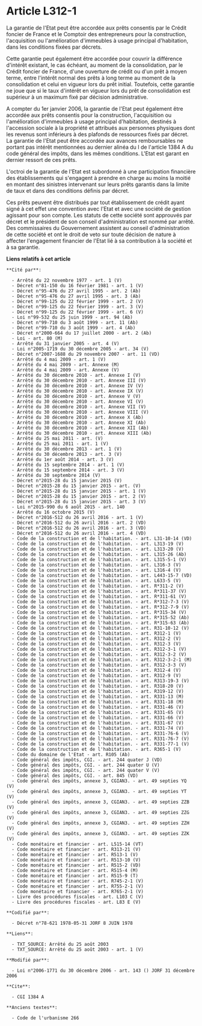 # Article L312-1

La garantie de l'Etat peut être accordée aux prêts consentis par le Crédit foncier de France et le Comptoir des entrepreneurs
pour la construction, l'acquisition ou l'amélioration d'immeubles à usage principal d'habitation, dans les conditions fixées
par décrets.

Cette garantie peut également être accordée pour couvrir la différence d'intérêt existant, le cas échéant, au moment de la
consolidation, par le Crédit foncier de France, d'une ouverture de crédit ou d'un prêt à moyen terme, entre l'intérêt normal
des prêts à long terme au moment de la consolidation et celui en vigueur lors du prêt initial. Toutefois, cette garantie ne
joue que si le taux d'intérêt en vigueur lors du prêt de consolidation est supérieur à un maximum fixé par décision
administrative.

A compter du 1er janvier 2006, la garantie de l'Etat peut également être accordée aux prêts consentis pour la construction,
l'acquisition ou l'amélioration d'immeubles à usage principal d'habitation, destinés à l'accession sociale à la propriété et
attribués aux personnes physiques dont les revenus sont inférieurs à des plafonds de ressources fixés par décret. La garantie
de l'Etat peut être accordée aux avances remboursables ne portant pas intérêt mentionnées au dernier alinéa du I de l'article
1384 A du code général des impôts, dans les mêmes conditions. L'Etat est garant en dernier ressort de ces prêts.

L'octroi de la garantie de l'Etat est subordonné à une participation financière des établissements qui s'engagent à prendre
en charge au moins la moitié en montant des sinistres intervenant sur leurs prêts garantis dans la limite de taux et dans des
conditions définis par décret.

Ces prêts peuvent être distribués par tout établissement de crédit ayant signé à cet effet une convention avec l'Etat et avec
une société de gestion agissant pour son compte. Les statuts de cette société sont approuvés par décret et le président de
son conseil d'administration est nommé par arrêté. Des commissaires du Gouvernement assistent au conseil d'administration de
cette société et ont le droit de veto sur toute décision de nature à affecter l'engagement financier de l'Etat lié à sa
contribution à la société et à sa garantie.

**Liens relatifs à cet article**

	**Cité par**:

	  - Arrêté du 22 novembre 1977 - art. 1 (V)
	  - Décret n°81-150 du 16 février 1981 - art. 1 (V)
	  - Décret n°95-476 du 27 avril 1995 - art. 2 (Ab)
	  - Décret n°95-476 du 27 avril 1995 - art. 3 (Ab)
	  - Décret n°99-125 du 22 février 1999 - art. 2 (V)
	  - Décret n°99-125 du 22 février 1999 - art. 3 (V)
	  - Décret n°99-125 du 22 février 1999 - art. 6 (V)
	  - Loi n°99-532 du 25 juin 1999 - art. 94 (Ab)
	  - Décret n°99-710 du 3 août 1999 - art. 11 (Ab)
	  - Décret n°99-710 du 3 août 1999 - art. 4 (Ab)
	  - Décret n°2000-664 du 17 juillet 2000 - art. 2 (Ab)
	  - Loi - art. 80 (M)
	  - Arrêté du 31 janvier 2005 - art. 4 (V)
	  - Loi n°2005-1719 du 30 décembre 2005 - art. 34 (V)
	  - Décret n°2007-1688 du 29 novembre 2007 - art. 11 (VD)
	  - Arrêté du 4 mai 2009 - art. 1 (V)
	  - Arrêté du 4 mai 2009 - art. Annexe (M)
	  - Arrêté du 4 mai 2009 - art. Annexe (V)
	  - Arrêté du 30 décembre 2010 - art. Annexe I (V)
	  - Arrêté du 30 décembre 2010 - art. Annexe III (V)
	  - Arrêté du 30 décembre 2010 - art. Annexe IV (V)
	  - Arrêté du 30 décembre 2010 - art. Annexe IX (V)
	  - Arrêté du 30 décembre 2010 - art. Annexe V (V)
	  - Arrêté du 30 décembre 2010 - art. Annexe VI (V)
	  - Arrêté du 30 décembre 2010 - art. Annexe VII (V)
	  - Arrêté du 30 décembre 2010 - art. Annexe VIII (V)
	  - Arrêté du 30 décembre 2010 - art. Annexe X (Ab)
	  - Arrêté du 30 décembre 2010 - art. Annexe XI (Ab)
	  - Arrêté du 30 décembre 2010 - art. Annexe XII (Ab)
	  - Arrêté du 30 décembre 2010 - art. Annexe XIII (Ab)
	  - Arrêté du 25 mai 2011 - art. (V)
	  - Arrêté du 25 mai 2011 - art. 1 (V)
	  - Arrêté du 30 décembre 2013 - art. 1 (V)
	  - Arrêté du 30 décembre 2013 - art. 3 (V)
	  - Arrêté du 1er août 2014 - art. 3 (V)
	  - Arrêté du 15 septembre 2014 - art. 1 (V)
	  - Arrêté du 15 septembre 2014 - art. 3 (V)
	  - Arrêté du 30 septembre 2014 (V)
	  - Décret n°2015-28 du 15 janvier 2015 (V)
	  - Décret n°2015-28 du 15 janvier 2015 - art. (V)
	  - Décret n°2015-28 du 15 janvier 2015 - art. 1 (V)
	  - Décret n°2015-28 du 15 janvier 2015 - art. 2 (V)
	  - Décret n°2015-28 du 15 janvier 2015 - art. 3 (V)
	  - Loi n°2015-990 du 6 août 2015 - art. 140
	  - Arrêté du 16 octobre 2015 (V)
	  - Décret n°2016-512 du 26 avril 2016 - art. 1 (V)
	  - Décret n°2016-512 du 26 avril 2016 - art. 2 (VD)
	  - Décret n°2016-512 du 26 avril 2016 - art. 3 (VD)
	  - Décret n°2016-512 du 26 avril 2016 - art. 4 (VD)
	  - Code de la construction et de l'habitation. - art. L31-10-14 (VD)
	  - Code de la construction et de l'habitation. - art. L313-19 (V)
	  - Code de la construction et de l'habitation. - art. L313-20 (V)
	  - Code de la construction et de l'habitation. - art. L315-26 (Ab)
	  - Code de la construction et de l'habitation. - art. L315-5-1 (V)
	  - Code de la construction et de l'habitation. - art. L316-3 (V)
	  - Code de la construction et de l'habitation. - art. L316-4 (V)
	  - Code de la construction et de l'habitation. - art. L443-15-7 (VD)
	  - Code de la construction et de l'habitation. - art. L633-5 (V)
	  - Code de la construction et de l'habitation. - art. R*311-2 (V)
	  - Code de la construction et de l'habitation. - art. R*311-37 (V)
	  - Code de la construction et de l'habitation. - art. R*311-61 (V)
	  - Code de la construction et de l'habitation. - art. R*312-7-3 (V)
	  - Code de la construction et de l'habitation. - art. R*312-7-9 (V)
	  - Code de la construction et de l'habitation. - art. R*315-34 (V)
	  - Code de la construction et de l'habitation. - art. R*315-52 (Ab)
	  - Code de la construction et de l'habitation. - art. R*315-63 (Ab)
	  - Code de la construction et de l'habitation. - art. R31-10-12 (V)
	  - Code de la construction et de l'habitation. - art. R312-1 (V)
	  - Code de la construction et de l'habitation. - art. R312-2 (V)
	  - Code de la construction et de l'habitation. - art. R312-3 (V)
	  - Code de la construction et de l'habitation. - art. R312-3-1 (V)
	  - Code de la construction et de l'habitation. - art. R312-3-2 (V)
	  - Code de la construction et de l'habitation. - art. R312-3-2-1 (M)
	  - Code de la construction et de l'habitation. - art. R312-3-3 (V)
	  - Code de la construction et de l'habitation. - art. R312-4 (V)
	  - Code de la construction et de l'habitation. - art. R312-9 (V)
	  - Code de la construction et de l'habitation. - art. R313-19-3 (V)
	  - Code de la construction et de l'habitation. - art. R318-20 (V)
	  - Code de la construction et de l'habitation. - art. R319-12 (V)
	  - Code de la construction et de l'habitation. - art. R331-13 (M)
	  - Code de la construction et de l'habitation. - art. R331-18 (M)
	  - Code de la construction et de l'habitation. - art. R331-46 (V)
	  - Code de la construction et de l'habitation. - art. R331-65 (V)
	  - Code de la construction et de l'habitation. - art. R331-66 (V)
	  - Code de la construction et de l'habitation. - art. R331-67 (V)
	  - Code de la construction et de l'habitation. - art. R331-74 (V)
	  - Code de la construction et de l'habitation. - art. R331-76-6 (V)
	  - Code de la construction et de l'habitation. - art. R331-76-7 (V)
	  - Code de la construction et de l'habitation. - art. R331-77-1 (V)
	  - Code de la construction et de l'habitation. - art. R365-1 (V)
	  - Code du domaine de l'Etat - art. R105 (Ab)
	  - Code général des impôts, CGI. - art. 244 quater J (VD)
	  - Code général des impôts, CGI. - art. 244 quater U (V)
	  - Code général des impôts, CGI. - art. 244 quater V (V)
	  - Code général des impôts, CGI. - art. 845 (VD)
	  - Code général des impôts, annexe 3, CGIAN3. - art. 49 septies YQ (V)
	  - Code général des impôts, annexe 3, CGIAN3. - art. 49 septies YT (V)
	  - Code général des impôts, annexe 3, CGIAN3. - art. 49 septies ZZB (V)
	  - Code général des impôts, annexe 3, CGIAN3. - art. 49 septies ZZG (V)
	  - Code général des impôts, annexe 3, CGIAN3. - art. 49 septies ZZH (V)
	  - Code général des impôts, annexe 3, CGIAN3. - art. 49 septies ZZK (V)
	  - Code monétaire et financier - art. L515-14 (VT)
	  - Code monétaire et financier - art. R313-21 (V)
	  - Code monétaire et financier - art. R513-1 (V)
	  - Code monétaire et financier - art. R513-10 (V)
	  - Code monétaire et financier - art. R515-2 (VD)
	  - Code monétaire et financier - art. R515-4 (M)
	  - Code monétaire et financier - art. R515-9 (T)
	  - Code monétaire et financier - art. R745-2-1 (V)
	  - Code monétaire et financier - art. R755-2-1 (V)
	  - Code monétaire et financier - art. R765-2-1 (V)
	  - Livre des procédures fiscales - art. L103 C (V)
	  - Livre des procédures fiscales - art. L83 E (V)

	**Codifié par**:

	  - Décret n°78-621 1978-05-31 JORF 8 JUIN 1978

	**Liens**:

	  - TXT_SOURCE: Arrêté du 25 août 2003
	  - TXT_SOURCE: Arrêté du 25 août 2003 - art. 1 (V)

	**Modifié par**:

	  - Loi n°2006-1771 du 30 décembre 2006 - art. 143 () JORF 31 décembre 2006

	**Cite**:

	  - CGI 1384 A

	**Anciens textes**:

	  - Code de l'urbanisme 266
